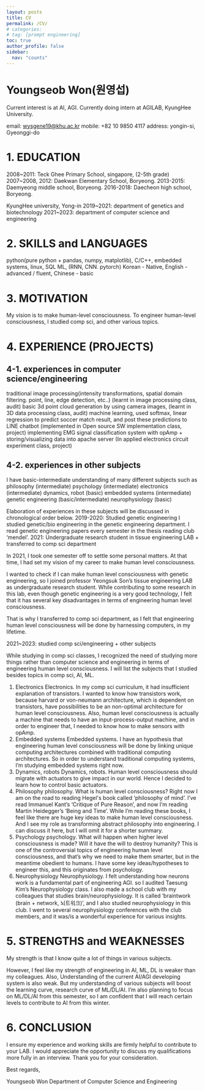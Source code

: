 ```yaml
---
layout: posts
title: CV
permalink: /CV/
# categories:
# tag: [prompt engineering]
toc: true
author_profile: false
sidebar:
  nav: "counts"
---
```

# Youngseob Won(원영섭)

Current interest is at AI, AGI. Currently doing intern at AGILAB, KyungHee University.

email:		wysgene19@khu.ac.kr
mobile:		+82 10 9850 4117
address:	yongin-si, Gyeonggi-do

# 1\. EDUCATION

2008~2011: Teck Ghee Primary School, singapore, (2-5th grade)
2007~2008, 2012: Daekwan Elementary School, Boryeong.
2013-2015: Daemyeong middle school, Boryeong.
2016-2018: Daecheon high school, Boryeong.

KyungHee university, Yong-in
2019~2021: department of genetics and biotechnology
2021~2023: department of computer science and engineering

# 2\. SKILLS and LANGUAGES
python(pure python + pandas, numpy, matplotlib), C/C++, embedded systems, linux, SQL 
ML, (RNN, CNN. pytorch)
Korean - Native, English - advanced / fluent, Chinese - basic

# 3\. MOTIVATION
My vision is to make human-level consciousness. To engineer human-level consciousness, I studied comp sci, and other various topics.


# 4\. EXPERIENCE (PROJECTS)

## 4-1. experiences in computer science/engineering

traditional image processing(intensity transformations, spatial domain filtering. point, line, edge detection, etc..) (learnt in image processing class, audit)
basic 3d point cloud generation by using camera images, (learnt in 3D data processing class, audit)
machine learning, used softmax, linear regression to predict soccer match result, and post these predictions to LINE chatbot (implemented in Open source SW implementation class, project)
implementing EMG signal classification system with opAmp + storing/visualizing data into apache server (In applied electronics circuit experiment class, project)

## 4-2. experiences in other subjects

I have basic-intermediate understanding of many different subjects such as
philosophy (intermediate)
psychology (intermediate)
electronics (intermediate)
dynamics, robot (basic)
embedded systems (intermediate)
genetic engineering (basic/intermediate)
neurophysiology (basic)

Elaboration of experiences in these subjects will be discussed in chronological order below.
2019-2020: Studied genetic engineering
I studied genetic/bio engineering in the genetic engineering department. I read genetic engineering papers every semester in the thesis reading club ‘mendel’.
2021: Undergraduate research student in tissue engineering LAB + transferred to comp sci department

In 2021, I took one semester off to settle some personal matters. At that time, I had set my vision of my career to make human level consciousness.

I wanted to check if I can make human level consciousness with genetic engineering, so I joined professor Yeongsuk Son’s tissue engineering LAB as undergraduate research student. While contributing to some research in this lab, even though genetic engineering is a very good technology, I felt that it has several key disadvantages in terms of engineering human level consciousness.

That is why I transferred to comp sci department, as I felt that engineering human level consciousness will be done by harnessing computers, in my lifetime.

2021~2023: studied comp sci/engineering + other subjects

While studying in comp sci classes, I recognized the need of studying more things rather than computer science and engineering in terms of engineering human level consciousness. I will list the subjects that I studied besides topics in comp sci, AI, ML.
1. Electronics
Electronics. In my comp sci curriculum, it had insufficient explanation of transistors. I wanted to know how transistors work, because harvard or von-neumann architecture, which is dependent on transistors, have possibilities to be an non-optimal architecture for human level consciousness. Also, human level consciousness is actually a machine that needs to have an input-process-output machine, and in order to engineer that, I needed to know how to make sensors with opAmp.
2. Embedded systems
Embedded systems. I have an hypothesis that engineering human level consciousness will be done by linking unique computing architectures combined with traditional computing architectures. So in order to understand traditional computing systems, I’m studying embedded systems right now.
3. Dynamics, robots
Dynamics, robots. Human level consciousness should migrate with actuators to give impact in our world. Hence I decided to learn how to control basic actuators.
4. Philosophy
philosophy. What is human level consciousness? Right now I am on the road to reading Hegel's book called ‘philosophy of mind’. I’ve read Immanuel Kant’s ‘Critique of Pure Reason’, and now I’m reading Martin Heidegger’s ‘Being and Time’. While I’m reading these books, I feel like there are huge key ideas to make human level consciousness. And I see my role as transforming abstract philosophy into engineering. I can discuss it here, but I will omit it for a shorter summary.
5. Psychology
psychology. What will happen when higher level consciousness is made? Will it have the will to destroy humanity? This is one of the controversial topics of engineering human level consciousness, and that’s why we need to make them smarter, but in the meantime obedient to humans. I have some key ideas/hypotheses to engineer this, and this originates from psychology.
6. Neurophysiology
Neurophysiology. I felt understanding how neurons work is a fundamental part of engineering AGI. so I audited Taesung Kim’s Neurophysiology class. I also made a school club with my colleagues that studies brain/neurophysiology. It is called ‘braintwork (brain + network, 뇌트워크)’, and I also studied neurophysiology in this club. I went to several neurophysiology conferences with the club members, and it was/is a wonderful experience for various insights.

# 5\. STRENGTHS and WEAKNESSES

My strength is that I know quite a lot of things in various subjects.

However, I feel like my strength of engineering in AI, ML, DL is weaker than my colleagues. Also, Understanding of the current AI/AGI developing system is also weak. But my understanding of various subjects will boost the learning curve, research curve of ML/DL/AI. I’m also planning to focus on ML/DL/AI from this semester, so I am confident that I will reach certain levels to contribute to AI from this winter.

# 6\. CONCLUSION


I ensure my experience and working skills are firmly helpful to contribute to your LAB. I would appreciate the opportunity to discuss my qualifications more fully in an interview. Thank you for your consideration.

Best regards,

Youngseob Won
Department of Computer Science and Engineering

